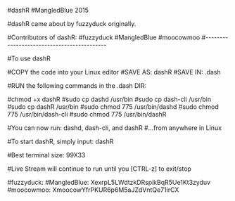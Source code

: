 #dashR
#MangledBlue 2015


#dashR came about by fuzzyduck originally.

#Contributors of dashR:
#fuzzyduck
#MangledBlue
#moocowmoo
#-------------------------------------------

#To use dashR

#COPY the code into your Linux editor
#SAVE AS: dashR
#SAVE IN: .dash

#RUN the following commands in the .dash DIR:

#chmod +x dashR
#sudo cp dashd /usr/bin
#sudo cp dash-cli /usr/bin
#sudo cp dashR /usr/bin
#sudo chmod 775 /usr/bin/dashd
#sudo chmod 775 /usr/bin/dash-cli
#sudo chmod 775 /usr/bin/dashR

#You can now run: dashd, dash-cli, and dashR
#...from anywhere in Linux

#To start dashR, simply input: dashR

#Best terminal size: 99X33

#Live Stream will continue to run until you [CTRL-z] to exit/stop


#fuzzyduck:
#MangledBlue: XexrpL5LWdtzkDRspikBqR5Ue1Kt3zyduv
#moocowmoo: XmoocowYfrPKUR6p6M5aJZdVntQe71irCX
